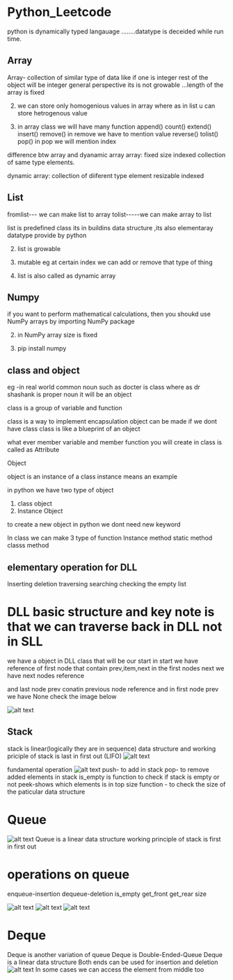 # Python_Leetcode 
python is dynamically typed langauage ........datatype is deceided while run time.

## Array
Array- collection of similar type of data like if one is integer  rest of the object will be integer general perspective its is not growable ...length of the array is fixed 

2) we can store only homogenious values in array where as in list u can store hetrogenous value

3) in array class we will have many function 
append()
count()
extend() 
insert()
remove() in remove we have to mention value 
reverse()
tolist()
pop() in pop we will mention index

difference btw array and dyanamic array
array:
fixed size
indexed
collection of same type elements.

dynamic array:
collection of diiferent type element
resizable
indexed

## List
fromlist--- we can  make list to array
tolist-----we can make array to list

list is predefined class its in buildins data structure  ,its also elementaray datatype provide by python

2) list is growable

3) mutable eg at certain index we can add or remove that type of thing

4) list is also called as dynamic array

## Numpy
if you want to perform mathematical calculations, then you shoukd use NumPy arrays by importing NumPy package

2) in NumPy array size is fixed

3) pip install numpy

## class and object
eg -in real world common noun such as docter is class where as dr shashank is proper noun it will be an object 

class is a group of variable and function

class is a way to implement encapsulation
object can be made if we dont have class 
class is like a blueprint of an object  

what ever member variable and member function you will create in class is called as Attribute


Object 

object is an instance of a class 
instance means an example 

in python we have two type of object 
1) class object
2) Instance Object

to create a new object in python we dont need new keyword

In class we can make 3 type of function 
Instance method 
static method
classs method

##  elementary operation for DLL
Inserting
deletion
traversing
searching
checking the empty list

# DLL basic structure and key note is that we can traverse back in DLL not in SLL

we have a object in DLL class that will be our start in start we have reference of first node that contain prev,item,next in the first nodes next we have next nodes reference 

and last node prev conatin previous node reference and in first node prev we have None check the image  below 

![alt text](image.png)

## Stack
stack is linear(logically they are in sequence) data structure and working priciple of stack is last in first out (LIFO)
![alt text](image-1.png)

fundamental operation 
![alt text](image-2.png)
push- to add in stack
pop- to remove added elements in stack
is_empty is function to check if stack is empty or not
peek-shows which elements is in top 
size function - to check the size of the paticular data structure

# Queue
![alt text](image-5.png)
Queue is a linear data structure working principle of stack is first in first out

# operations on queue
enqueue-insertion
dequeue-deletion
is_empty
get_front
get_rear
size

![alt text](image-6.png)
![alt text](image-7.png)
![alt text](image-8.png)


# Deque 
Deque is another variation of queue 
Deque is Double-Ended-Queue
Deque is a linear data structure
Both ends can be used for insertion  and deletion 
![alt text](image-9.png)
In some cases we can access the element from middle too